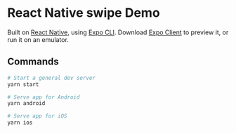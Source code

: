 # React Native swipe Demo

Built on [React Native][react-native], using [Expo CLI][expo]. Download [Expo Client][expo-client] to preview it, or run it on an emulator.

## Commands

```bash
# Start a general dev server
yarn start
```

```bash
# Serve app for Android
yarn android
```

```bash
# Serve app for iOS
yarn ios
```

[react-native]: https://facebook.github.io/react-native/
[expo]: https://expo.io
[expo-client]: https://expo.io/tools#client

